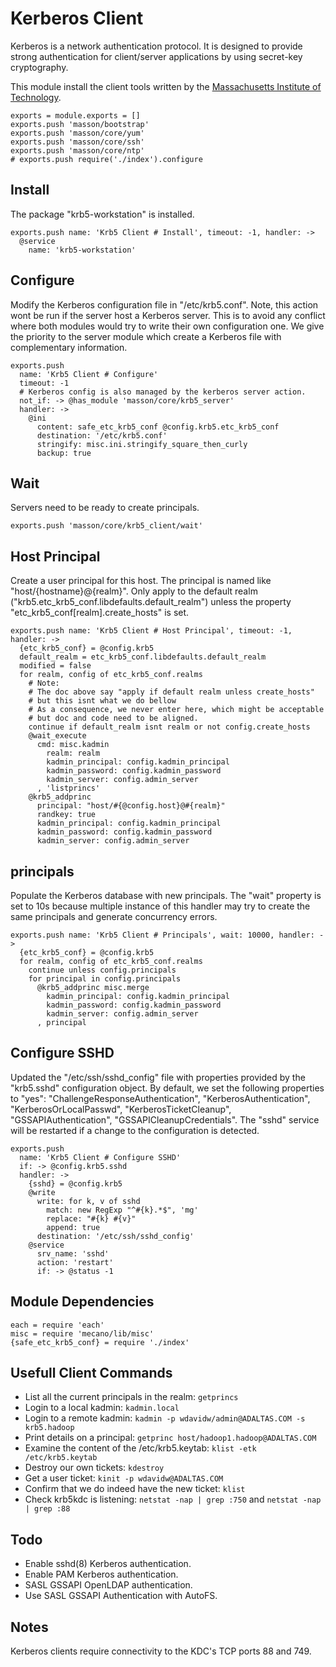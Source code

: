 
# Kerberos Client

Kerberos is a network authentication protocol. It is designed 
to provide strong authentication for client/server applications 
by using secret-key cryptography.

This module install the client tools written by the [Massachusetts 
Institute of Technology](http://web.mit.edu).

    exports = module.exports = []
    exports.push 'masson/bootstrap'
    exports.push 'masson/core/yum'
    exports.push 'masson/core/ssh'
    exports.push 'masson/core/ntp'
    # exports.push require('./index').configure

## Install

The package "krb5-workstation" is installed.

    exports.push name: 'Krb5 Client # Install', timeout: -1, handler: ->
      @service
        name: 'krb5-workstation'

## Configure

Modify the Kerberos configuration file in "/etc/krb5.conf". Note, 
this action wont be run if the server host a Kerberos server. 
This is to avoid any conflict where both modules would try to write 
their own configuration one. We give the priority to the server module 
which create a Kerberos file with complementary information.

    exports.push
      name: 'Krb5 Client # Configure'
      timeout: -1
      # Kerberos config is also managed by the kerberos server action.
      not_if: -> @has_module 'masson/core/krb5_server'
      handler: ->
        @ini
          content: safe_etc_krb5_conf @config.krb5.etc_krb5_conf
          destination: '/etc/krb5.conf'
          stringify: misc.ini.stringify_square_then_curly
          backup: true

## Wait

Servers need to be ready to create principals.

    exports.push 'masson/core/krb5_client/wait'

## Host Principal

Create a user principal for this host. The principal is named like 
"host/{hostname}@{realm}". Only apply to the default realm 
("krb5.etc\_krb5\_conf.libdefaults.default_realm") unless the property
"etc_krb5_conf[realm].create\_hosts" is set.

    exports.push name: 'Krb5 Client # Host Principal', timeout: -1, handler: ->
      {etc_krb5_conf} = @config.krb5
      default_realm = etc_krb5_conf.libdefaults.default_realm
      modified = false
      for realm, config of etc_krb5_conf.realms
        # Note:
        # The doc above say "apply if default realm unless create_hosts"
        # but this isnt what we do bellow
        # As a consequence, we never enter here, which might be acceptable
        # but doc and code need to be aligned.
        continue if default_realm isnt realm or not config.create_hosts
        @wait_execute
          cmd: misc.kadmin
            realm: realm
            kadmin_principal: config.kadmin_principal
            kadmin_password: config.kadmin_password
            kadmin_server: config.admin_server
          , 'listprincs'
        @krb5_addprinc
          principal: "host/#{@config.host}@#{realm}"
          randkey: true
          kadmin_principal: config.kadmin_principal
          kadmin_password: config.kadmin_password
          kadmin_server: config.admin_server

## principals

Populate the Kerberos database with new principals. The "wait" property is
set to 10s because multiple instance of this handler may try to create the same
principals and generate concurrency errors.

    exports.push name: 'Krb5 Client # Principals', wait: 10000, handler: ->
      {etc_krb5_conf} = @config.krb5
      for realm, config of etc_krb5_conf.realms
        continue unless config.principals
        for principal in config.principals  
          @krb5_addprinc misc.merge
            kadmin_principal: config.kadmin_principal
            kadmin_password: config.kadmin_password
            kadmin_server: config.admin_server
          , principal

## Configure SSHD

Updated the "/etc/ssh/sshd\_config" file with properties provided by the "krb5.sshd" 
configuration object. By default, we set the following properties to "yes": "ChallengeResponseAuthentication",
"KerberosAuthentication", "KerberosOrLocalPasswd", "KerberosTicketCleanup", "GSSAPIAuthentication", 
"GSSAPICleanupCredentials". The "sshd" service will be restarted if a change to the configuration is detected.

    exports.push
      name: 'Krb5 Client # Configure SSHD'
      if: -> @config.krb5.sshd
      handler: ->
        {sshd} = @config.krb5
        @write
          write: for k, v of sshd
            match: new RegExp "^#{k}.*$", 'mg'
            replace: "#{k} #{v}"
            append: true
          destination: '/etc/ssh/sshd_config'
        @service
          srv_name: 'sshd'
          action: 'restart'
          if: -> @status -1

## Module Dependencies

    each = require 'each'
    misc = require 'mecano/lib/misc'
    {safe_etc_krb5_conf} = require './index'

## Usefull Client Commands

*   List all the current principals in the realm: `getprincs`
*   Login to a local kadmin: `kadmin.local`
*   Login to a remote kadmin: `kadmin -p wdavidw/admin@ADALTAS.COM -s krb5.hadoop`
*   Print details on a principal: `getprinc host/hadoop1.hadoop@ADALTAS.COM`
*   Examine the content of the /etc/krb5.keytab: `klist -etk /etc/krb5.keytab`
*   Destroy our own tickets: `kdestroy`
*   Get a user ticket: `kinit -p wdavidw@ADALTAS.COM`
*   Confirm that we do indeed have the new ticket: `klist`
*   Check krb5kdc is listening: `netstat -nap | grep :750` and `netstat -nap | grep :88`

## Todo

*   Enable sshd(8) Kerberos authentication.
*   Enable PAM Kerberos authentication.
*   SASL GSSAPI OpenLDAP authentication.
*   Use SASL GSSAPI Authentication with AutoFS.

## Notes

Kerberos clients require connectivity to the KDC's TCP ports 88 and 749.

